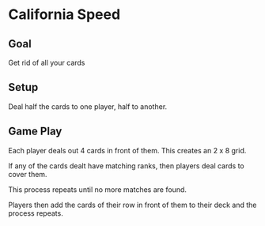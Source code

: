 # California Speed

## Goal

Get rid of all your cards

## Setup

Deal half the cards to one player, half to another.

## Game Play

Each player deals out 4 cards in front of them. This creates an 2 x 8 grid.

If any of the cards dealt have matching ranks, then players deal cards to cover them.

This process repeats until no more matches are found.

Players then add the cards of their row in front of them to their deck and the process repeats.
